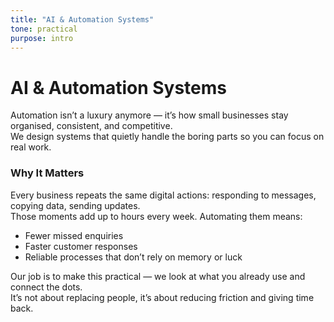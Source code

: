 ```yaml
---
title: "AI & Automation Systems"
tone: practical
purpose: intro
---
```


# AI & Automation Systems

Automation isn’t a luxury anymore — it’s how small businesses stay organised, consistent, and competitive.  
We design systems that quietly handle the boring parts so you can focus on real work.

### Why It Matters
Every business repeats the same digital actions: responding to messages, copying data, sending updates.  
Those moments add up to hours every week. Automating them means:
- Fewer missed enquiries  
- Faster customer responses  
- Reliable processes that don’t rely on memory or luck  

Our job is to make this practical — we look at what you already use and connect the dots.  
It’s not about replacing people, it’s about reducing friction and giving time back.

